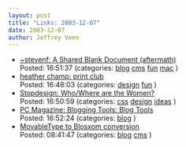 ```yaml
---
layout: post
title: "Links: 2003-12-07"
date: 2003-12-07
author: Jeffrey Veen
---
```

<ul>
    <li><a href="http://stevenf.com/mt/archives/000477.php">~stevenf: A Shared Blank Document (aftermath)</a><br /><span class="link-meta">Posted: 16:51:37 (categories: <a href="http://del.icio.us/veen/blog">blog</a> <a href="http://del.icio.us/veen/cms">cms</a> <a href="http://del.icio.us/veen/fun">fun</a> <a href="http://del.icio.us/veen/mac">mac</a> )</span></li>
    <li><a href="http://www.hchamp.com/printclub/">heather champ: print club</a><br /><span class="link-meta">Posted: 16:48:03 (categories: <a href="http://del.icio.us/veen/design">design</a> <a href="http://del.icio.us/veen/fun">fun</a> )</span></li>
    <li><a href="http://www.stopdesign.com/log/2003/12/05/women.html">Stopdesign: Who/Where are the Women?</a><br /><span class="link-meta">Posted: 16:50:59 (categories: <a href="http://del.icio.us/veen/css">css</a> <a href="http://del.icio.us/veen/design">design</a> <a href="http://del.icio.us/veen/ideas">ideas</a> )</span></li>
    <li><a href="http://www.pcmag.com/article2/0,4149,1403731,00.asp">PC Magazine: Blogging Tools: Blog Tools</a><br /><span class="link-meta">Posted: 16:52:24 (categories: <a href="http://del.icio.us/veen/blog">blog</a> )</span></li>
    <li><a href="http://revjim.net/item/9539/">MovableType to Blosxom conversion</a><br /><span class="link-meta">Posted: 08:41:47 (categories: <a href="http://del.icio.us/veen/blog">blog</a> <a href="http://del.icio.us/veen/cms">cms</a> )</span></li>
  </ul>
